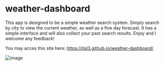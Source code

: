 # weather-dashboard


This app is designed to be a simple weather search system. Simply search by city to view the current weather, as well as a five day forecast.
It has a simple interface and will also collect your past search results.
Enjoy and I welcome any feedback!

You may acces this site here: https://jtal3.github.io/weather-dashboard/

![image](https://user-images.githubusercontent.com/97869791/175846875-46f4459f-35d0-493c-9c77-939b232d0fc2.png)
